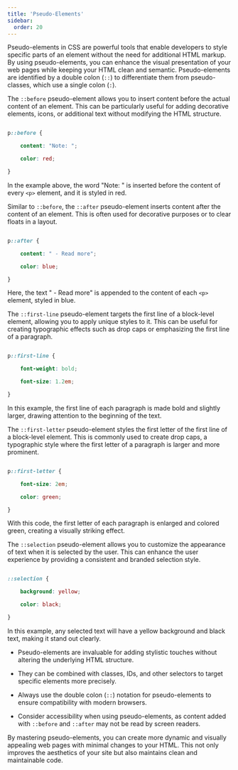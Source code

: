 ```yaml
---
title: 'Pseudo-Elements'
sidebar:
  order: 20
---
```


 Pseudo-elements in CSS are powerful tools that enable developers to style specific parts of an element without the need for additional HTML markup. By using pseudo-elements, you can enhance the visual presentation of your web pages while keeping your HTML clean and semantic. Pseudo-elements are identified by a double colon (`::`) to differentiate them from pseudo-classes, which use a single colon (`:`).





The `::before` pseudo-element allows you to insert content before the actual content of an element. This can be particularly useful for adding decorative elements, icons, or additional text without modifying the HTML structure.



```css

p::before {

    content: "Note: ";

    color: red;

}

```

In the example above, the word "Note: " is inserted before the content of every `<p>` element, and it is styled in red.



Similar to `::before`, the `::after` pseudo-element inserts content after the content of an element. This is often used for decorative purposes or to clear floats in a layout.



```css

p::after {

    content: " - Read more";

    color: blue;

}

```

Here, the text " - Read more" is appended to the content of each `<p>` element, styled in blue.



The `::first-line` pseudo-element targets the first line of a block-level element, allowing you to apply unique styles to it. This can be useful for creating typographic effects such as drop caps or emphasizing the first line of a paragraph.



```css

p::first-line {

    font-weight: bold;

    font-size: 1.2em;

}

```

In this example, the first line of each paragraph is made bold and slightly larger, drawing attention to the beginning of the text.



The `::first-letter` pseudo-element styles the first letter of the first line of a block-level element. This is commonly used to create drop caps, a typographic style where the first letter of a paragraph is larger and more prominent.



```css

p::first-letter {

    font-size: 2em;

    color: green;

}

```

With this code, the first letter of each paragraph is enlarged and colored green, creating a visually striking effect.



The `::selection` pseudo-element allows you to customize the appearance of text when it is selected by the user. This can enhance the user experience by providing a consistent and branded selection style.



```css

::selection {

    background: yellow;

    color: black;

}

```

In this example, any selected text will have a yellow background and black text, making it stand out clearly.





- Pseudo-elements are invaluable for adding stylistic touches without altering the underlying HTML structure.

- They can be combined with classes, IDs, and other selectors to target specific elements more precisely.

- Always use the double colon (`::`) notation for pseudo-elements to ensure compatibility with modern browsers.

- Consider accessibility when using pseudo-elements, as content added with `::before` and `::after` may not be read by screen readers.



By mastering pseudo-elements, you can create more dynamic and visually appealing web pages with minimal changes to your HTML. This not only improves the aesthetics of your site but also maintains clean and maintainable code.